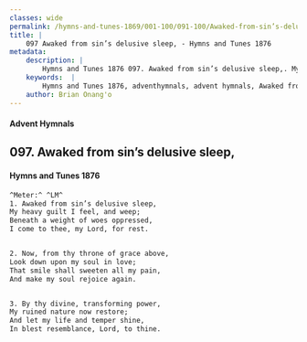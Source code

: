 ```yaml
---
classes: wide
permalink: /hymns-and-tunes-1869/001-100/091-100/Awaked-from-sin’s-delusive-sleep,/
title: |
    097 Awaked from sin’s delusive sleep, - Hymns and Tunes 1876
metadata:
    description: |
        Hymns and Tunes 1876 097. Awaked from sin’s delusive sleep,. My heavy guilt I feel, and weep; Beneath a weight of woes oppressed, I come to thee, my Lord, for rest. 
    keywords:  |
        Hymns and Tunes 1876, adventhymnals, advent hymnals, Awaked from sin’s delusive sleep,, My heavy guilt I feel, and weep;, 
    author: Brian Onang'o
---
```


#### Advent Hymnals
## 097. Awaked from sin’s delusive sleep,
####  Hymns and Tunes 1876

```txt
^Meter:^ ^LM^
1. Awaked from sin’s delusive sleep,
My heavy guilt I feel, and weep;
Beneath a weight of woes oppressed,
I come to thee, my Lord, for rest.


2. Now, from thy throne of grace above,
Look down upon my soul in love;
That smile shall sweeten all my pain,
And make my soul rejoice again.


3. By thy divine, transforming power,
My ruined nature now restore;
And let my life and temper shine,
In blest resemblance, Lord, to thine.
```